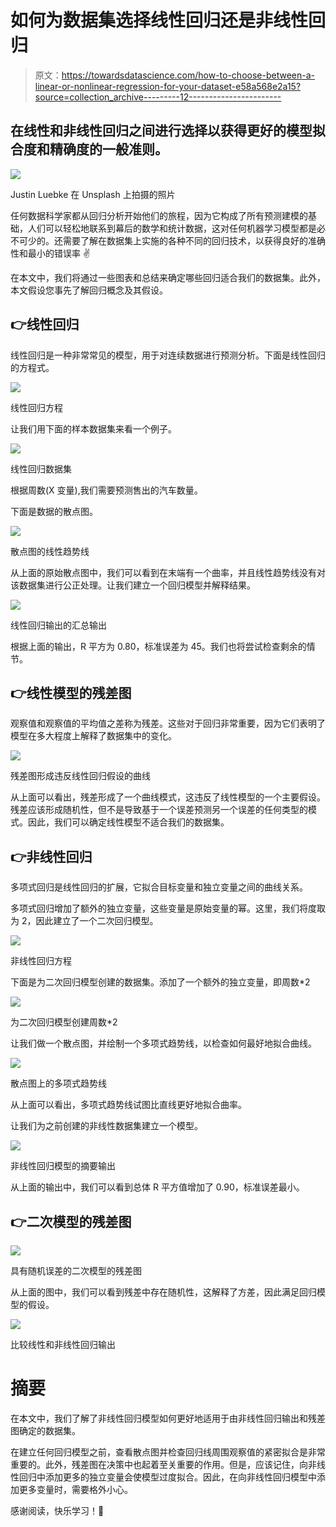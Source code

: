 # 如何为数据集选择线性回归还是非线性回归

> 原文：<https://towardsdatascience.com/how-to-choose-between-a-linear-or-nonlinear-regression-for-your-dataset-e58a568e2a15?source=collection_archive---------12----------------------->

## 在线性和非线性回归之间进行选择以获得更好的模型拟合度和精确度的一般准则。

![](img/59905984e4c33476a1a6e363f38878e3.png)

Justin Luebke 在 Unsplash 上拍摄的照片

任何数据科学家都从回归分析开始他们的旅程，因为它构成了所有预测建模的基础，人们可以轻松地联系到幕后的数学和统计数据，这对任何机器学习模型都是必不可少的。还需要了解在数据集上实施的各种不同的回归技术，以获得良好的准确性和最小的错误率 ✌️

在本文中，我们将通过一些图表和总结来确定哪些回归适合我们的数据集。此外，本文假设您事先了解回归概念及其假设。

## 👉**线性回归**

线性回归是一种非常常见的模型，用于对连续数据进行预测分析。下面是线性回归的方程式。

![](img/45a55088532bbc06b74dbbd87ad2c2b1.png)

线性回归方程

让我们用下面的样本数据集来看一个例子。

![](img/d360ac983765762d385f431ed5fa9b21.png)

线性回归数据集

根据周数(X 变量),我们需要预测售出的汽车数量。

下面是数据的散点图。

![](img/41ee30c360a75ed62f93146871cd067b.png)

散点图的线性趋势线

从上面的原始散点图中，我们可以看到在末端有一个曲率，并且线性趋势线没有对该数据集进行公正处理。让我们建立一个回归模型并解释结果。

![](img/bc7cff2bdd8d0c92362310fcadfd48c3.png)

线性回归输出的汇总输出

根据上面的输出，R 平方为 0.80，标准误差为 45。我们也将尝试检查剩余的情节。

## 👉线性模型的残差图

观察值和观察值的平均值之差称为残差。这些对于回归非常重要，因为它们表明了模型在多大程度上解释了数据集中的变化。

![](img/1b876f1d2fe7873520947308a44c87b3.png)

残差图形成违反线性回归假设的曲线

从上面可以看出，残差形成了一个曲线模式，这违反了线性模型的一个主要假设。残差应该形成随机性，但不是导致基于一个误差预测另一个误差的任何类型的模式。因此，我们可以确定线性模型不适合我们的数据集。

## 👉非线性回归

多项式回归是线性回归的扩展，它拟合目标变量和独立变量之间的曲线关系。

多项式回归增加了额外的独立变量，这些变量是原始变量的幂。这里，我们将度取为 2，因此建立了一个二次回归模型。

![](img/ccfa1e01e5c5ebb98a8f09189b20af55.png)

非线性回归方程

下面是为二次回归模型创建的数据集。添加了一个额外的独立变量，即周数*2

![](img/12dc5123b2f561953e9992d85833aea3.png)

为二次回归模型创建周数*2

让我们做一个散点图，并绘制一个多项式趋势线，以检查如何最好地拟合曲线。

![](img/6e41827e3d354dabb94fa877f92c71a6.png)

散点图上的多项式趋势线

从上面可以看出，多项式趋势线试图比直线更好地拟合曲率。

让我们为之前创建的非线性数据集建立一个模型。

![](img/3b2aecfcc67c428c588643fae9a374ca.png)

非线性回归模型的摘要输出

从上面的输出中，我们可以看到总体 R 平方值增加了 0.90，标准误差最小。

## 👉**二次模型的残差图**

![](img/4f67ad0669a9653ec8007ecd3be035df.png)

具有随机误差的二次模型的残差图

从上面的图中，我们可以看到残差中存在随机性，这解释了方差，因此满足回归模型的假设。

![](img/8e34ceae83019949c84faf3b7f167586.png)

比较线性和非线性回归输出

# 摘要

在本文中，我们了解了非线性回归模型如何更好地适用于由非线性回归输出和残差图确定的数据集。

在建立任何回归模型之前，查看散点图并检查回归线周围观察值的紧密拟合是非常重要的。此外，残差图在决策中也起着至关重要的作用。但是，应该记住，向非线性回归中添加更多的独立变量会使模型过度拟合。因此，在向非线性回归模型中添加更多变量时，需要格外小心。

感谢阅读，快乐学习！🙂